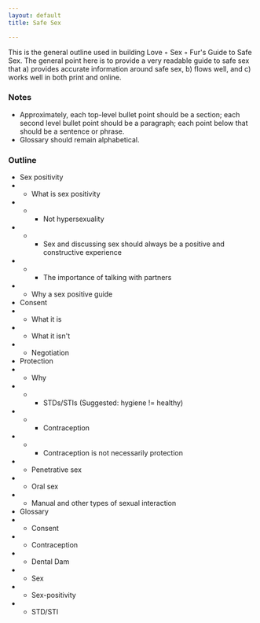 ```yaml
---
layout: default
title: Safe Sex

---
```


This is the general outline used in building Love ◦ Sex ◦ Fur's Guide to Safe
Sex.  The general point here is to provide a very readable guide to safe sex
that a) provides accurate information around safe sex, b) flows well, and c)
works well in both print and online.

### Notes
* Approximately, each top-level bullet point should be  a section; each second
  level bullet point should be a paragraph; each point below that should be a
  sentence or phrase.
* Glossary should remain alphabetical.

### Outline
* Sex positivity
* * What is sex positivity
* * * Not hypersexuality
* * * Sex and discussing sex should always be a positive and constructive
      experience
* * * The importance of talking with partners
* * Why a sex positive guide
* Consent
* * What it is
* * What it isn't
* * Negotiation
* Protection
* * Why
* * * STDs/STIs (Suggested: hygiene != healthy)
* * * Contraception
* * * Contraception is not necessarily protection
* * Penetrative sex
* * Oral sex
* * Manual and other types of sexual interaction
* Glossary
* * Consent
* * Contraception
* * Dental Dam
* * Sex
* * Sex-positivity
* * STD/STI
